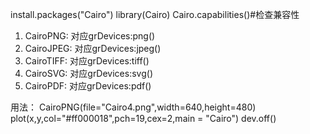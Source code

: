 install.packages("Cairo")
library(Cairo)
Cairo.capabilities()#检查兼容性

1. CairoPNG: 对应grDevices:png()
2. CairoJPEG: 对应grDevices:jpeg()
3. CairoTIFF: 对应grDevices:tiff()
4. CairoSVG: 对应grDevices:svg()
5. CairoPDF: 对应grDevices:pdf()


用法：
CairoPNG(file="Cairo4.png",width=640,height=480)
plot(x,y,col="#ff000018",pch=19,cex=2,main = "Cairo")
dev.off()
